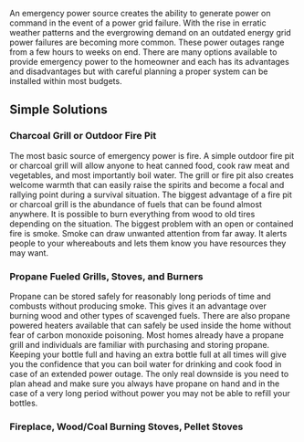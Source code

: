 An emergency power source creates the ability to generate power on command in the event of a power grid failure.
With the rise in erratic weather patterns and the evergrowing demand on an outdated energy grid power failures
are becoming more common. These power outages range from a few hours to weeks on end. There are many options
available to provide emergency power to the homeowner and each has its advantages and disadvantages but with
careful planning a proper system can be installed within most budgets.

## Simple Solutions

### Charcoal Grill or Outdoor Fire Pit

The most basic source of emergency power is fire. A simple outdoor fire pit or charcoal grill will allow 
anyone to heat canned food, cook raw meat and vegetables, and most importantly boil water. The grill or fire
pit also creates welcome warmth that can easily raise the spirits and become a focal and rallying point during a 
survival situation. The biggest advantage of a fire pit or charcoal grill is the abundance of fuels that can be 
found almost anywhere. It is possible to burn everything from wood to old tires depending on the situation. 
The biggest problem with an open or contained fire is smoke. Smoke can draw unwanted attention from far away.
It alerts people to your whereabouts and lets them know you have resources they may want.

### Propane Fueled Grills, Stoves, and Burners

Propane can be stored safely for reasonably long periods of time and combusts without producing smoke.
This gives it an advantage over burning wood and other types of scavenged fuels. There are also propane powered 
heaters available that can safely be used inside the home without fear of carbon monoxide poisoning. Most 
homes already have a propane grill and individuals are familiar with purchasing and storing propane. Keeping your
bottle full and having an extra bottle full at all times will give you the confidence that you can boil water for 
drinking and cook food in case of an extended power outage. The only real downside is you need to plan ahead and
make sure you always have propane on hand and in the case of a very long period without power you may not be able 
to refill your bottles.

### Fireplace, Wood/Coal Burning Stoves, Pellet Stoves
